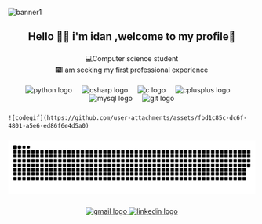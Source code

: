 
![banner1](https://github.com/user-attachments/assets/c54c6afd-84dd-4bb8-8ea5-391be62b2ef2)



<h2 align="center">Hello  👋🏼 i'm idan ,welcome to my profile📜</h2>

###

<p align="center">💻Computer science student<br>🎆I am seeking my first professional experience</p>

###

<div align="center">
</div>

###

<div align="center">
  <img src="https://cdn.jsdelivr.net/gh/devicons/devicon/icons/python/python-original.svg" height="30" alt="python logo"  />
  <img width="12" />
  <img src="https://cdn.jsdelivr.net/gh/devicons/devicon/icons/csharp/csharp-original.svg" height="30" alt="csharp logo"  />
  <img width="12" />
  <img src="https://cdn.jsdelivr.net/gh/devicons/devicon/icons/c/c-original.svg" height="30" alt="c logo"  />
  <img width="12" />
  <img src="https://cdn.jsdelivr.net/gh/devicons/devicon/icons/cplusplus/cplusplus-original.svg" height="30" alt="cplusplus logo"  />
  <img width="12" />
  <img src="https://cdn.jsdelivr.net/gh/devicons/devicon/icons/mysql/mysql-original.svg" height="30" alt="mysql logo"  />
  <img width="12" />
  <img src="https://cdn.jsdelivr.net/gh/devicons/devicon/icons/git/git-original.svg" height="30" alt="git logo"  />
</div>

###

 
    ![codegif](https://github.com/user-attachments/assets/fbd1c85c-dc6f-4801-a5e6-ed86f6e4d5a0)


###
<picture>
  <source media="(prefers-color-scheme: dark)" srcset="https://raw.githubusercontent.com/idan53780/idan53780/output/github-snake-dark.svg" />
  <source media="(prefers-color-scheme: light)" srcset="https://raw.githubusercontent.com/idan53780/idan53780/output/github-snake.svg" />
  <img alt="github-snake" src="https://raw.githubusercontent.com/idan53780/idan53780/output/github-snake.svg" />
</picture>

###

<div align="center">
  <a href="idan53780@gmail.com" target="_blank">
    <img src="https://img.shields.io/static/v1?message=gmail&logo=gmail&label=&color=D14836&logoColor=white&labelColor=&style=for-the-badge" height="35" alt="gmail logo"  />
  </a>
  <a href="http://www.linkedin.com/in/idan-apoteker" target="_blank">
    <img src="https://img.shields.io/static/v1?message=LinkedIn&logo=linkedin&label=&color=0077B5&logoColor=white&labelColor=&style=for-the-badge" height="35" alt="linkedin logo"  />
  </a>
</div>
